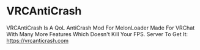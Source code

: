 # VRCAntiCrash
VRCAntiCrash Is A QoL AntiCrash Mod For MelonLoader Made For VRChat With Many More Features Which Doesn't Kill Your FPS. Server To Get It: https://vrcanticrash.com
